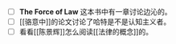- [ ] __The Force of Law__ 这本书中有一章讨论边沁的。
- [ ] [[骆意中]]的论文讨论了哈特是不是认知主义者。
- [ ] 看看[[陈景辉]]怎么阅读[[法律的概念]]的。
